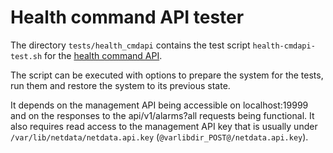 # Health command API tester

The directory `tests/health_cmdapi` contains the test script `health-cmdapi-test.sh` for the [health command API](../../web/api/health).

The script can be executed with options to prepare the system for the tests, run them and restore the system to its previous state. 

It depends on the management API being accessible on localhost:19999 and on the responses to the api/v1/alarms?all requests being functional.
It also requires read access to the management API key that is usually under `/var/lib/netdata/netdata.api.key` (`@varlibdir_POST@/netdata.api.key`).

